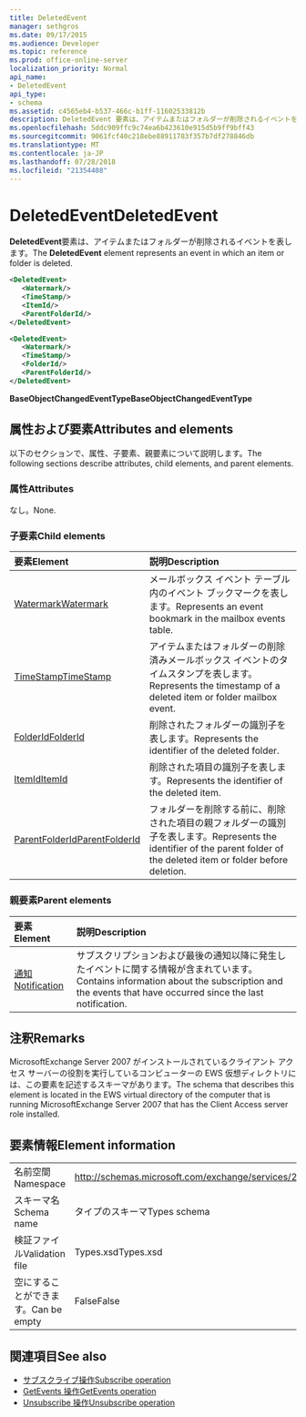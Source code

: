 ```yaml
---
title: DeletedEvent
manager: sethgros
ms.date: 09/17/2015
ms.audience: Developer
ms.topic: reference
ms.prod: office-online-server
localization_priority: Normal
api_name:
- DeletedEvent
api_type:
- schema
ms.assetid: c4565eb4-b537-466c-b1ff-11602533812b
description: DeletedEvent 要素は、アイテムまたはフォルダーが削除されるイベントを表します。
ms.openlocfilehash: 5ddc909ffc9c74ea6b423610e915d5b9ff9bff43
ms.sourcegitcommit: 9061fcf40c218ebe88911783f357b7df278846db
ms.translationtype: MT
ms.contentlocale: ja-JP
ms.lasthandoff: 07/28/2018
ms.locfileid: "21354408"
---
```

# <a name="deletedevent"></a><span data-ttu-id="7789e-103">DeletedEvent</span><span class="sxs-lookup"><span data-stu-id="7789e-103">DeletedEvent</span></span>

<span data-ttu-id="7789e-104">**DeletedEvent**要素は、アイテムまたはフォルダーが削除されるイベントを表します。</span><span class="sxs-lookup"><span data-stu-id="7789e-104">The **DeletedEvent** element represents an event in which an item or folder is deleted.</span></span> 
  
```xml
<DeletedEvent>
   <Watermark/>
   <TimeStamp/>
   <ItemId/>
   <ParentFolderId/>
</DeletedEvent>
```

```xml
<DeletedEvent>
   <Watermark/>
   <TimeStamp/>
   <FolderId/>
   <ParentFolderId/>
</DeletedEvent>
```

<span data-ttu-id="7789e-105">**BaseObjectChangedEventType**</span><span class="sxs-lookup"><span data-stu-id="7789e-105">**BaseObjectChangedEventType**</span></span>

## <a name="attributes-and-elements"></a><span data-ttu-id="7789e-106">属性および要素</span><span class="sxs-lookup"><span data-stu-id="7789e-106">Attributes and elements</span></span>

<span data-ttu-id="7789e-107">以下のセクションで、属性、子要素、親要素について説明します。</span><span class="sxs-lookup"><span data-stu-id="7789e-107">The following sections describe attributes, child elements, and parent elements.</span></span>
  
### <a name="attributes"></a><span data-ttu-id="7789e-108">属性</span><span class="sxs-lookup"><span data-stu-id="7789e-108">Attributes</span></span>

<span data-ttu-id="7789e-109">なし。</span><span class="sxs-lookup"><span data-stu-id="7789e-109">None.</span></span>
  
### <a name="child-elements"></a><span data-ttu-id="7789e-110">子要素</span><span class="sxs-lookup"><span data-stu-id="7789e-110">Child elements</span></span>

|<span data-ttu-id="7789e-111">**要素**</span><span class="sxs-lookup"><span data-stu-id="7789e-111">**Element**</span></span>|<span data-ttu-id="7789e-112">**説明**</span><span class="sxs-lookup"><span data-stu-id="7789e-112">**Description**</span></span>|
|:-----|:-----|
|[<span data-ttu-id="7789e-113">Watermark</span><span class="sxs-lookup"><span data-stu-id="7789e-113">Watermark</span></span>](watermark.md) <br/> |<span data-ttu-id="7789e-114">メールボックス イベント テーブル内のイベント ブックマークを表します。</span><span class="sxs-lookup"><span data-stu-id="7789e-114">Represents an event bookmark in the mailbox events table.</span></span>  <br/> |
|[<span data-ttu-id="7789e-115">TimeStamp</span><span class="sxs-lookup"><span data-stu-id="7789e-115">TimeStamp</span></span>](timestamp.md) <br/> |<span data-ttu-id="7789e-116">アイテムまたはフォルダーの削除済みメールボックス イベントのタイムスタンプを表します。</span><span class="sxs-lookup"><span data-stu-id="7789e-116">Represents the timestamp of a deleted item or folder mailbox event.</span></span>  <br/> |
|[<span data-ttu-id="7789e-117">FolderId</span><span class="sxs-lookup"><span data-stu-id="7789e-117">FolderId</span></span>](folderid.md) <br/> |<span data-ttu-id="7789e-118">削除されたフォルダーの識別子を表します。</span><span class="sxs-lookup"><span data-stu-id="7789e-118">Represents the identifier of the deleted folder.</span></span>  <br/> |
|[<span data-ttu-id="7789e-119">ItemId</span><span class="sxs-lookup"><span data-stu-id="7789e-119">ItemId</span></span>](itemid.md) <br/> |<span data-ttu-id="7789e-120">削除された項目の識別子を表します。</span><span class="sxs-lookup"><span data-stu-id="7789e-120">Represents the identifier of the deleted item.</span></span>  <br/> |
|[<span data-ttu-id="7789e-121">ParentFolderId</span><span class="sxs-lookup"><span data-stu-id="7789e-121">ParentFolderId</span></span>](parentfolderid.md) <br/> |<span data-ttu-id="7789e-122">フォルダーを削除する前に、削除された項目の親フォルダーの識別子を表します。</span><span class="sxs-lookup"><span data-stu-id="7789e-122">Represents the identifier of the parent folder of the deleted item or folder before deletion.</span></span>  <br/> |
   
### <a name="parent-elements"></a><span data-ttu-id="7789e-123">親要素</span><span class="sxs-lookup"><span data-stu-id="7789e-123">Parent elements</span></span>

|<span data-ttu-id="7789e-124">**要素**</span><span class="sxs-lookup"><span data-stu-id="7789e-124">**Element**</span></span>|<span data-ttu-id="7789e-125">**説明**</span><span class="sxs-lookup"><span data-stu-id="7789e-125">**Description**</span></span>|
|:-----|:-----|
|[<span data-ttu-id="7789e-126">通知</span><span class="sxs-lookup"><span data-stu-id="7789e-126">Notification</span></span>](notification-ex15websvcsotherref.md) <br/> |<span data-ttu-id="7789e-127">サブスクリプションおよび最後の通知以降に発生したイベントに関する情報が含まれています。</span><span class="sxs-lookup"><span data-stu-id="7789e-127">Contains information about the subscription and the events that have occurred since the last notification.</span></span>  <br/> |
   
## <a name="remarks"></a><span data-ttu-id="7789e-128">注釈</span><span class="sxs-lookup"><span data-stu-id="7789e-128">Remarks</span></span>

<span data-ttu-id="7789e-129">MicrosoftExchange Server 2007 がインストールされているクライアント アクセス サーバーの役割を実行しているコンピューターの EWS 仮想ディレクトリには、この要素を記述するスキーマがあります。</span><span class="sxs-lookup"><span data-stu-id="7789e-129">The schema that describes this element is located in the EWS virtual directory of the computer that is running MicrosoftExchange Server 2007 that has the Client Access server role installed.</span></span>
  
## <a name="element-information"></a><span data-ttu-id="7789e-130">要素情報</span><span class="sxs-lookup"><span data-stu-id="7789e-130">Element information</span></span>

|||
|:-----|:-----|
|<span data-ttu-id="7789e-131">名前空間</span><span class="sxs-lookup"><span data-stu-id="7789e-131">Namespace</span></span>  <br/> |http://schemas.microsoft.com/exchange/services/2006/types  <br/> |
|<span data-ttu-id="7789e-132">スキーマ名</span><span class="sxs-lookup"><span data-stu-id="7789e-132">Schema name</span></span>  <br/> |<span data-ttu-id="7789e-133">タイプのスキーマ</span><span class="sxs-lookup"><span data-stu-id="7789e-133">Types schema</span></span>  <br/> |
|<span data-ttu-id="7789e-134">検証ファイル</span><span class="sxs-lookup"><span data-stu-id="7789e-134">Validation file</span></span>  <br/> |<span data-ttu-id="7789e-135">Types.xsd</span><span class="sxs-lookup"><span data-stu-id="7789e-135">Types.xsd</span></span>  <br/> |
|<span data-ttu-id="7789e-136">空にすることができます。</span><span class="sxs-lookup"><span data-stu-id="7789e-136">Can be empty</span></span>  <br/> |<span data-ttu-id="7789e-137">False</span><span class="sxs-lookup"><span data-stu-id="7789e-137">False</span></span>  <br/> |
   
## <a name="see-also"></a><span data-ttu-id="7789e-138">関連項目</span><span class="sxs-lookup"><span data-stu-id="7789e-138">See also</span></span>

- [<span data-ttu-id="7789e-139">サブスクライブ操作</span><span class="sxs-lookup"><span data-stu-id="7789e-139">Subscribe operation</span></span>](subscribe-operation.md)  
- [<span data-ttu-id="7789e-140">GetEvents 操作</span><span class="sxs-lookup"><span data-stu-id="7789e-140">GetEvents operation</span></span>](getevents-operation.md)  
- [<span data-ttu-id="7789e-141">Unsubscribe 操作</span><span class="sxs-lookup"><span data-stu-id="7789e-141">Unsubscribe operation</span></span>](unsubscribe-operation.md)

